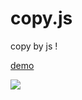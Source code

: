copy.js
=======

copy by js !


[demo](http://tomayday.github.io/copy.js/)

![](http://blog-images.u.qiniudn.com/copy.png)
